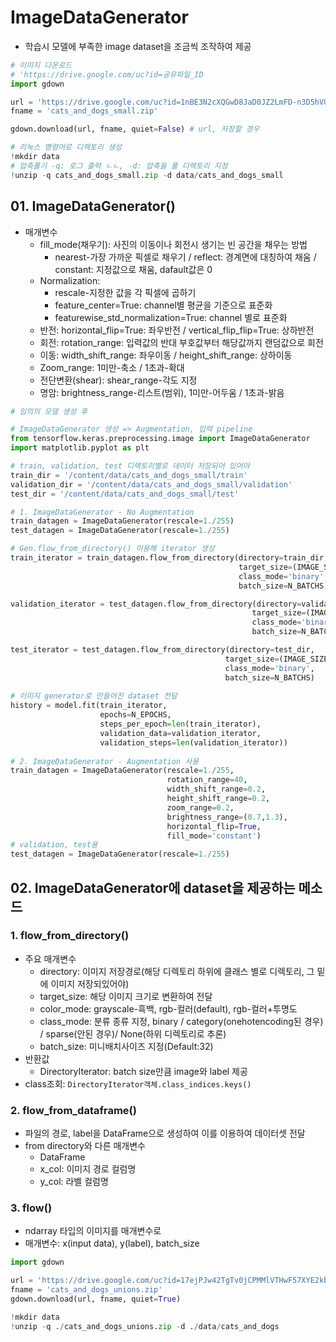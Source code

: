 # ImageDataGenerator
- 학습시 모델에 부족한 image dataset을 조금씩 조작하여 제공
```python
# 이미지 다운로드
# 'https://drive.google.com/uc?id=공유파일_ID
import gdown

url = 'https://drive.google.com/uc?id=1nBE3N2cXQGwD8JaD0JZ2LmFD-n3D5hVU'
fname = 'cats_and_dogs_small.zip'

gdown.download(url, fname, quiet=False) # url, 저장할 경우

# 리눅스 명령어로 디렉토리 생성
!mkdir data
# 압축풀기 -q: 로그 출력 ㄴㄴ, -d: 압축을 풀 디렉토리 지정
!unzip -q cats_and_dogs_small.zip -d data/cats_and_dogs_small
```

## 01. ImageDataGenerator()
- 매개변수
  - fill_mode(채우기): 사진의 이동이나 회전시 생기는 빈 공간을 채우는 방법
    - nearest-가장 가까운 픽셀로 채우기 / reflect: 경계면에 대칭하여 채움 / constant: 지정값으로 채움, dafault값은 0
  - Normalization: 
    - rescale-지정한 값을 각 픽셀에 곱하기
    - feature_center=True: channel별 평균을 기준으로 표준화
    - featurewise_std_normalization=True: channel 별로 표준화
  - 반전: horizontal_flip=True: 좌우반전 / vertical_flip_flip=True: 상하반전
  - 회전: rotation_range: 입력값의 반대 부호값부터 해당값까지 랜덤값으로 회전
  - 이동: width_shift_range: 좌우이동 / height_shift_range: 상하이동
  - Zoom_range: 1미만-축소 / 1초과-확대
  - 전단변환(shear): shear_range-각도 지정
  - 명암: brightness_range-리스트(범위), 1미만-어두움 / 1초과-밝음

```python
# 임의의 모델 생성 후

# ImageDataGenerator 생성 => Augmentation, 입력 pipeline
from tensorflow.keras.preprocessing.image import ImageDataGenerator
import matplotlib.pyplot as plt

# train, validation, test 디렉토리별로 데이터 저장되어 있어야
train_dir = '/content/data/cats_and_dogs_small/train'
validation_dir = '/content/data/cats_and_dogs_small/validation'
test_dir = '/content/data/cats_and_dogs_small/test'

# 1. ImageDataGenerator - No Augmentation
train_datagen = ImageDataGenerator(rescale=1./255)
test_datagen = ImageDataGenerator(rescale=1./255)

# Gen.flow_from_directory() 이용해 iterator 생성
train_iterator = train_datagen.flow_from_directory(directory=train_dir, # 이미지가 존재하는 디렉토리
                                                   target_size=(IMAGE_SIZE, IMAGE_SIZE), # Resize 크기(height,width)
                                                   class_mode='binary', # dog/cat => binary
                                                   batch_size=N_BATCHS)

validation_iterator = test_datagen.flow_from_directory(directory=validation_dir,
                                                      target_size=(IMAGE_SIZE, IMAGE_SIZE),
                                                      class_mode='binary',
                                                      batch_size=N_BATCHS)

test_iterator = test_datagen.flow_from_directory(directory=test_dir,
                                                target_size=(IMAGE_SIZE, IMAGE_SIZE),
                                                class_mode='binary',
                                                batch_size=N_BATCHS)
                                                                                             
# 이미지 generator로 만들어진 dataset 전달
history = model.fit(train_iterator,
                    epochs=N_EPOCHS,
                    steps_per_epoch=len(train_iterator),
                    validation_data=validation_iterator,
                    validation_steps=len(validation_iterator))
                    
# 2. ImageDataGenerator - Augmentation 사용
train_datagen = ImageDataGenerator(rescale=1./255,
                                   rotation_range=40,
                                   width_shift_range=0.2,
                                   height_shift_range=0.2,
                                   zoom_range=0.2,
                                   brightness_range=(0.7,1.3),
                                   horizontal_flip=True,
                                   fill_mode='constant')
# validation, test용
test_datagen = ImageDataGenerator(rescale=1./255)
```
  
## 02. ImageDataGenerator에 dataset을 제공하는 메소드
  ### 1. flow_from_directory()
  - 주요 매개변수
    - directory: 이미지 저장경로(해당 디렉토리 하위에 클래스 별로 디렉토리, 그 밑에 이미지 저장되있어야)
    - target_size: 해당 이미지 크기로 변환하여 전달
    - color_mode: grayscale-흑백, rgb-컬러(default), rgb-컬러+투명도
    - class_mode: 분류 종류 지정, binary / category(onehotencoding된 경우) / sparse(안된 경우)/ None(하위 디렉토리로 추론)
    - batch_size: 미니배치사이즈 지정(Default:32)
  - 반환값
    - DirectoryIterator: batch size만큼 image와 label 제공
  - class조회: `DirectoryIterator객체.class_indices.keys()`

  ### 2. flow_from_dataframe()
  - 파일의 경로, label을 DataFrame으로 생성하여 이를 이용하여 데이터셋 전달
  - from directory와 다른 매개변수
    - DataFrame
    - x_col: 이미지 경로 컬럼명
    - y_col: 라벨 컬럼명

  ### 3. flow()
  - ndarray 타입의 이미지를 매개변수로
  - 매개변수: x(input data), y(label), batch_size

```python
import gdown

url = 'https://drive.google.com/uc?id=17ejPJw42TgTv0jCPMMlVTHwF57XYE2kb'
fname = 'cats_and_dogs_unions.zip'
gdown.download(url, fname, quiet=True)

!mkdir data
!unzip -q ./cats_and_dogs_unions.zip -d ./data/cats_and_dogs
```
